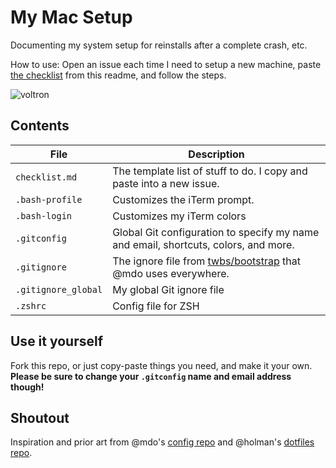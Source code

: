 # My Mac Setup

Documenting my system setup for reinstalls after a complete crash, etc.

How to use: Open an issue each time I need to setup a new machine, paste [the checklist](checklist.md) from this readme, and follow the steps.

![voltron](https://cloud.githubusercontent.com/assets/1319791/18592660/fc70c3b0-7c05-11e6-8a80-27a14ddab24e.gif)

## Contents

| File | Description |
| --- | --- |
| `checklist.md` | The template list of stuff to do. I copy and paste into a new issue. |
| `.bash-profile` | Customizes the iTerm prompt. |
| `.bash-login` | Customizes my iTerm colors |
| `.gitconfig` | Global Git configuration to specify my name and email, shortcuts, colors, and more. |
| `.gitignore` | The ignore file from [twbs/bootstrap](https://github.com/twbs/bootstrap) that @mdo uses everywhere. |
| `.gitignore_global` | My global Git ignore file |
| `.zshrc` | Config file for ZSH |

## Use it yourself

Fork this repo, or just copy-paste things you need, and make it your own. **Please be sure to change your `.gitconfig` name and email address though!**

## Shoutout

Inspiration and prior art from @mdo's [config repo](https://github.com/mdo/config) and @holman's [dotfiles repo](https://github.com/holman/dotfiles).
